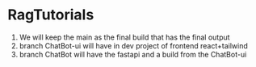 # RagTutorials

1. We will keep the main as the final build that has the final output
2. branch ChatBot-ui will have in dev project of frontend react+tailwind
3. branch ChatBot will have the fastapi and a build from the ChatBot-ui

